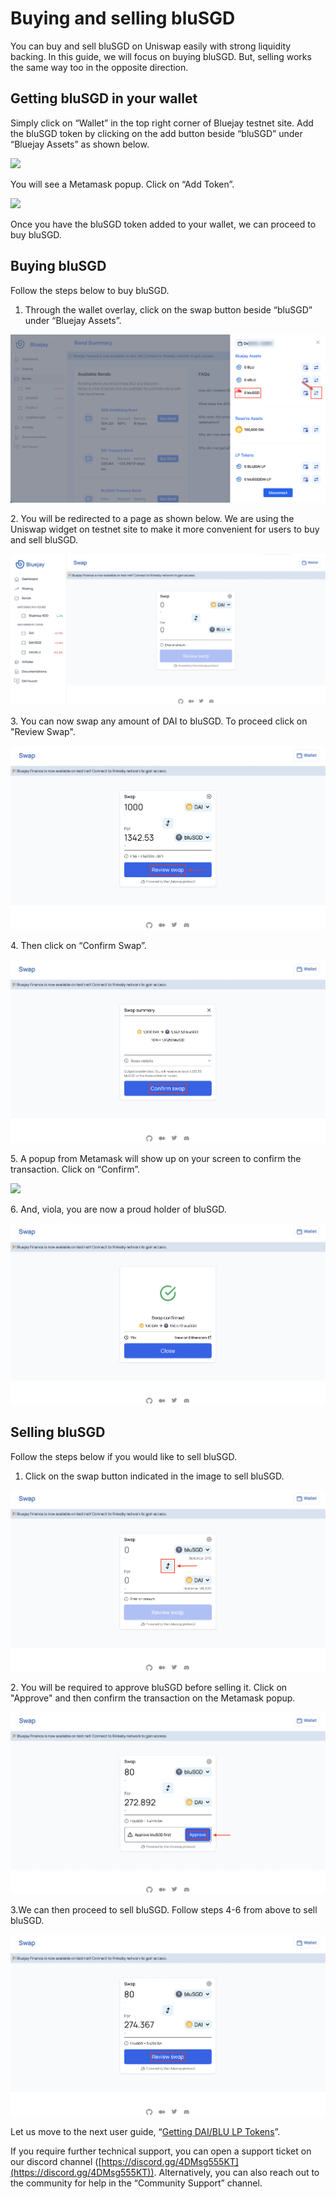 # Buying and selling bluSGD

You can buy and sell bluSGD on Uniswap easily with strong liquidity backing. In this guide, we will focus on buying bluSGD. But, selling works the same way too in the opposite direction.

## Getting bluSGD in your wallet

Simply click on “Wallet” in the top right corner of Bluejay testnet site. Add the bluSGD token by clicking on the add button beside “bluSGD” under “Bluejay Assets” as shown below.

![](../../.gitbook/assets/add\_bluSGD.png)

You will see a Metamask popup. Click on “Add Token”.

![](../../.gitbook/assets/add\_blusgd.png)

Once you have the bluSGD token added to your wallet, we can proceed to buy bluSGD.&#x20;

## Buying bluSGD

Follow the steps below to buy bluSGD.

1. Through the wallet overlay, click on the swap button beside “bluSGD” under “Bluejay Assets”.&#x20;

![](<../../.gitbook/assets/swap bluSGD.png>)

2\. You will be redirected to a page as shown below. We are using the Uniswap widget on testnet site to make it more convenient for users to buy and sell bluSGD.

![](<../../.gitbook/assets/Screenshot 2022-07-25 at 4.42.25 PM (2).png>)

3\. You can now swap any amount of DAI to bluSGD. To proceed click on "Review Swap".

![](<../../.gitbook/assets/Screenshot 2022-07-26 at 11.14.34 AM.png>)

4\. Then click on “Confirm Swap”.

![](<../../.gitbook/assets/Screenshot 2022-07-26 at 11.14.43 AM.png>)

5\. A popup from Metamask will show up on your screen to confirm the transaction. Click on “Confirm”.

![](../../.gitbook/assets/blusgd\_meta.png)

6\. And, viola, you are now a proud holder of bluSGD.

![](<../../.gitbook/assets/Screenshot 2022-07-26 at 11.47.49 AM.png>)

## Selling bluSGD

Follow the steps below if you would like to sell bluSGD.&#x20;

1. Click on the swap button indicated in the image to sell bluSGD.&#x20;

![](<../../.gitbook/assets/Screenshot 2022-07-26 at 11.48.47 AM.png>)

2\. You will be required to approve bluSGD before selling it. Click on "Approve" and then confirm the transaction on the Metamask popup.

![](<../../.gitbook/assets/Screenshot 2022-07-26 at 11.16.06 AM.png>)

3.We can then proceed to sell bluSGD. Follow steps 4-6 from above to sell bluSGD.

![](<../../.gitbook/assets/Screenshot 2022-07-26 at 11.52.24 AM.png>)

Let us move to the next user guide, “[Getting DAI/BLU LP Tokens](getting-dai-blu-lp-tokens.md)”.

If you require further technical support, you can open a support ticket on our discord channel ([https://discord.gg/4DMsg555KT](https://discord.gg/4DMsg555KT)). Alternatively, you can also reach out to the community for help in the “Community Support” channel.
